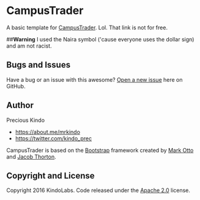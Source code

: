 # CampusTrader
A basic template for [CampusTrader](http://example.com). Lol. That link is not for free.

##**Warning**
I used the Naira symbol ('cause everyone uses the dollar sign) and am not racist.

## Bugs and Issues

Have a bug or an issue with this awesome? [Open a new issue](https://github.com/kindoprec/CampusTrader/issues) here on GitHub.

## Author

Precious Kindo

* https://about.me/mrkindo
* https://twitter.com/kindo_prec

CampusTrader is based on the [Bootstrap](http://getbootstrap.com/) framework created by [Mark Otto](https://twitter.com/mdo) and [Jacob Thorton](https://twitter.com/fat).

## Copyright and License

Copyright 2016 KindoLabs. Code released under the [Apache 2.0](https://github.com/kindoprec/CampusTrader/blob/gh-pages/LICENSE) license.